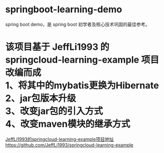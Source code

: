 # springboot-learning-demo
spring boot demo，是 spring boot 初学者及核心技术巩固的最佳参考。

# 该项目基于 JeffLi1993 的 springcloud-learning-example 项目改编而成<br>1、将其中的mybatis更换为Hibernate<br>2、jar包版本升级<br>3、改变jar包的引入方式<br>4、改变maven模块的继承方式
[JeffLi1993的springcloud-learning-example项目地址](https://github.com/JeffLi1993/springcloud-learning-example)<br>
https://github.com/JeffLi1993/springcloud-learning-example
